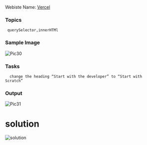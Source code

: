 Webiste Name: [Vercel](https://vercel.com/)

### Topics

     querySelector,innerHTMl

### Sample Image

![Pic30](https://github.com/Akram-Mondal/Dom-Manipulation-project-16/assets/110484350/8c4a00f9-4b31-4211-a2f2-5e4206f6ec8e)


### Tasks

      change the heading “Start with the developer” to “Start with Scratch”

### Output

![Pic31](https://github.com/Akram-Mondal/Dom-Manipulation-project-16/assets/110484350/d4b801ad-bb54-455b-92c0-36f8c59bdc1f)



# solution
![solution](https://github.com/Akram-Mondal/Dom-Manipulation-project-16/assets/110484350/a721ab8b-5290-49b2-869a-ce61606d3c5a)

